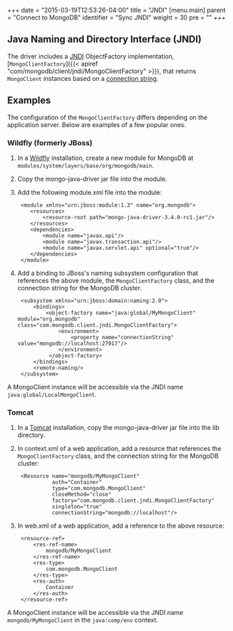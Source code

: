 +++
date = "2015-03-19T12:53:26-04:00"
title = "JNDI"
[menu.main]
  parent = "Connect to MongoDB"
  identifier = "Sync JNDI"
  weight = 30
  pre = "<i class='fa'></i>"
+++

## Java Naming and Directory Interface (JNDI)

The driver includes a [JNDI](http://docs.oracle.com/javase/8/docs/technotes/guides/jndi/index.html) ObjectFactory implementation,
[`MongoClientFactory`]({{< apiref "com/mongodb/client/jndi/MongoClientFactory" >}}), that returns `MongoClient` instances based on a
[connection string](http://docs.mongodb.org/manual/reference/connection-string/).

## Examples

The configuration of the `MongoClientFactory` differs depending on the application server. Below are examples of a few popular ones.

### Wildfly (formerly JBoss)

1. In a [Wildfly](http://wildfly.org/) installation, create a new module for MongoDB at `modules/system/layers/base/org/mongodb/main`.

2. Copy the mongo-java-driver jar file into the module.

3. Add the following module.xml file into the module:

        <module xmlns="urn:jboss:module:1.3" name="org.mongodb">
           <resources>
               <resource-root path="mongo-java-driver-3.4.0-rc1.jar"/>
           </resources>
           <dependencies>
               <module name="javax.api"/>
               <module name="javax.transaction.api"/>
               <module name="javax.servlet.api" optional="true"/>
           </dependencies>
        </module>


4. Add a binding to JBoss's naming subsystem configuration that references the above module, the `MongoClientFactory` class, and the
connection string for the MongoDB cluster.

        <subsystem xmlns="urn:jboss:domain:naming:2.0">
            <bindings>
                <object-factory name="java:global/MyMongoClient" module="org.mongodb" class="com.mongodb.client.jndi.MongoClientFactory">
                    <environment>
                        <property name="connectionString" value="mongodb://localhost:27017"/>
                    </environment>
                 </object-factory>
            </bindings>
            <remote-naming/>
        </subsystem>

A MongoClient instance will be accessible via the JNDI name `java:global/LocalMongoClient`.

### Tomcat

1. In a [Tomcat](http://tomcat.apache.org/) installation, copy the mongo-java-driver jar file into the lib directory.

2. In context.xml of a web application, add a resource that references the `MongoClientFactory` class, and the connection string for the
MongoDB cluster:

        <Resource name="mongodb/MyMongoClient"
                  auth="Container"
                  type="com.mongodb.MongoClient"
                  closeMethod="close"
                  factory="com.mongodb.client.jndi.MongoClientFactory"
                  singleton="true"
                  connectionString="mongodb://localhost"/>

3. In web.xml of a web application, add a reference to the above resource:

        <resource-ref>
            <res-ref-name>
                mongodb/MyMongoClient
            </res-ref-name>
            <res-type>
                com.mongodb.MongoClient
            </res-type>
            <res-auth>
                Container
            </res-auth>
        </resource-ref>

A MongoClient instance will be accessible via the JNDI name `mongodb/MyMongoClient` in the `java:comp/env` context.
